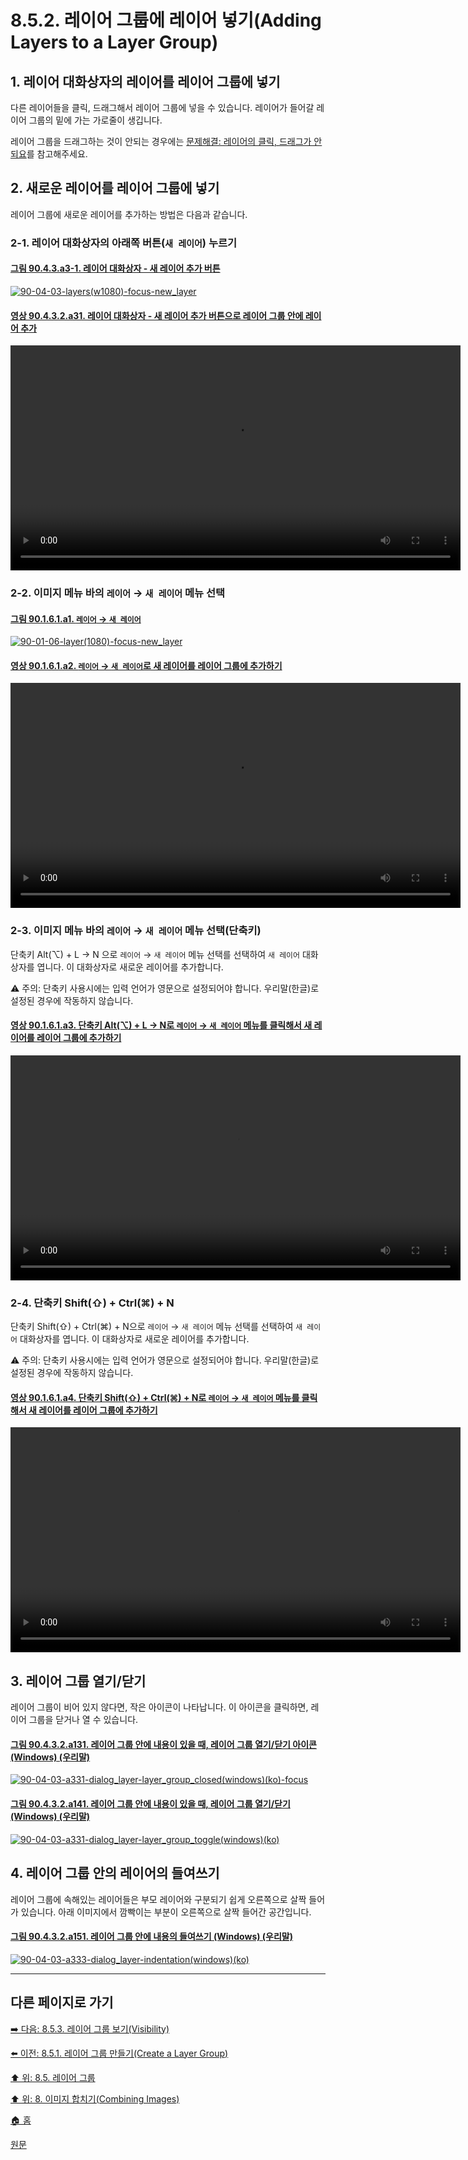 # 8.5.2. 레이어 그룹에 레이어 넣기(Adding Layers to a Layer Group)
## 1. 레이어 대화상자의 레이어를 레이어 그룹에 넣기
다른 레이어들을 클릭, 드래그해서 레이어 그룹에 넣을 수 있습니다. 레이어가 들어갈 레이어 그룹의 밑에 가는 가로줄이 생깁니다.

레이어 그룹을 드래그하는 것이 안되는 경우에는 [문제해결: 레이어의 클릭, 드래그가 안되요](https://wonder13662.github.io/gimp/2.10.36_ko/08-05-layer-groupsx-04-raise_n_lower_layer_groups.html#3-%EB%AC%B8%EC%A0%9C%ED%95%B4%EA%B2%B0-%EB%A0%88%EC%9D%B4%EC%96%B4%EC%9D%98-%ED%81%B4%EB%A6%AD-%EB%93%9C%EB%9E%98%EA%B7%B8%EA%B0%80-%EC%95%88%EB%90%98%EC%9A%94)를 참고해주세요.

## 2. 새로운 레이어를 레이어 그룹에 넣기
레이어 그룹에 새로운 레이어를 추가하는 방법은 다음과 같습니다.

### 2-1. 레이어 대화상자의 아래쪽 버튼(`새 레이어`) 누르기

#### [그림 90.4.3.a3-1. 레이어 대화상자 - 새 레이어 추가 버튼](https://wonder13662.github.io/gimp/2.10.36_ko/90-04-03-layers.html#%EA%B7%B8%EB%A6%BC-9043a3-1-%EB%A0%88%EC%9D%B4%EC%96%B4-%EB%8C%80%ED%99%94%EC%83%81%EC%9E%90---%EC%83%88-%EB%A0%88%EC%9D%B4%EC%96%B4-%EC%B6%94%EA%B0%80-%EB%B2%84%ED%8A%BC)
[![90-04-03-layers(w1080)-focus-new_layer](https://github.com/wonder13662/gimp/assets/15767104/aa91e238-e989-4481-af07-02ecef80c0fc)](https://wonder13662.github.io/gimp/2.10.36_ko/90-04-03-layers.html#%EA%B7%B8%EB%A6%BC-9043a3-1-%EB%A0%88%EC%9D%B4%EC%96%B4-%EB%8C%80%ED%99%94%EC%83%81%EC%9E%90---%EC%83%88-%EB%A0%88%EC%9D%B4%EC%96%B4-%EC%B6%94%EA%B0%80-%EB%B2%84%ED%8A%BC)

#### [영상 90.4.3.2.a31. 레이어 대화상자 - 새 레이어 추가 버튼으로 레이어 그룹 안에 레이어 추가]()
<video controls="controls" width="720" src="https://github.com/wonder13662/gimp/assets/15767104/877ae55c-d51f-4d42-808e-10b27d6b192d"></video>

### 2-2. 이미지 메뉴 바의 `레이어` → `새 레이어` 메뉴 선택

#### [그림 90.1.6.1.a1. `레이어` → `새 레이어`](https://wonder13662.github.io/gimp/2.10.36_ko/90-01-06-layerx-01-new_layer.html#%EA%B7%B8%EB%A6%BC-90161a1-%EB%A0%88%EC%9D%B4%EC%96%B4--%EC%83%88-%EB%A0%88%EC%9D%B4%EC%96%B4)
[![90-01-06-layer(1080)-focus-new_layer](https://github.com/wonder13662/gimp/assets/15767104/0ed82adb-7ea5-4238-ad3b-c669e6ce926a)](https://wonder13662.github.io/gimp/2.10.36_ko/90-01-06-layerx-01-new_layer.html#%EA%B7%B8%EB%A6%BC-90161a1-%EB%A0%88%EC%9D%B4%EC%96%B4--%EC%83%88-%EB%A0%88%EC%9D%B4%EC%96%B4)

#### [영상 90.1.6.1.a2. `레이어` → `새 레이어`로 새 레이어를 레이어 그룹에 추가하기](https://wonder13662.github.io/gimp/2.10.36_ko/90-01-06-layerx-01-new_layer.html#%EC%98%81%EC%83%81-90161a2-%EB%A0%88%EC%9D%B4%EC%96%B4--%EC%83%88-%EB%A0%88%EC%9D%B4%EC%96%B4%EB%A1%9C-%EC%83%88-%EB%A0%88%EC%9D%B4%EC%96%B4%EB%A5%BC-%EB%A0%88%EC%9D%B4%EC%96%B4-%EA%B7%B8%EB%A3%B9%EC%97%90-%EC%B6%94%EA%B0%80%ED%95%98%EA%B8%B0)
<video controls="controls" width="720" src="https://github.com/wonder13662/gimp/assets/15767104/af7787db-3634-4cc5-a833-5d2052d2228c"></video>

### 2-3. 이미지 메뉴 바의 `레이어` → `새 레이어` 메뉴 선택(단축키)
단축키 Alt(⌥) + L → N 으로 `레이어` → `새 레이어` 메뉴 선택를 선택하여 `새 레이어` 대화상자를 엽니다. 이 대화상자로 새로운 레이어를 추가합니다.

⚠️ 주의: 단축키 사용시에는 입력 언어가 영문으로 설정되어야 합니다. 우리말(한글)로 설정된 경우에 작동하지 않습니다.

#### [영상 90.1.6.1.a3. 단축키 Alt(⌥) + L → N로 `레이어` → `새 레이어` 메뉴를 클릭해서 새 레이어를 레이어 그룹에 추가하기](https://wonder13662.github.io/gimp/2.10.36_ko/90-01-06-layerx-01-new_layer.html#%EC%98%81%EC%83%81-90161a3-%EB%8B%A8%EC%B6%95%ED%82%A4-alt--l--n%EB%A1%9C-%EB%A0%88%EC%9D%B4%EC%96%B4--%EC%83%88-%EB%A0%88%EC%9D%B4%EC%96%B4-%EB%A9%94%EB%89%B4%EB%A5%BC-%ED%81%B4%EB%A6%AD%ED%95%B4%EC%84%9C-%EC%83%88-%EB%A0%88%EC%9D%B4%EC%96%B4%EB%A5%BC-%EB%A0%88%EC%9D%B4%EC%96%B4-%EA%B7%B8%EB%A3%B9%EC%97%90-%EC%B6%94%EA%B0%80%ED%95%98%EA%B8%B0)
<video controls="controls" width="720" src="https://github.com/wonder13662/gimp/assets/15767104/eca5011b-10e8-47d3-9266-9f1c394d24e2"></video>


### 2-4. 단축키 Shift(⇧) + Ctrl(⌘) + N
단축키 Shift(⇧) + Ctrl(⌘) + N으로 `레이어` → `새 레이어` 메뉴 선택를 선택하여 `새 레이어` 대화상자를 엽니다. 이 대화상자로 새로운 레이어를 추가합니다.

⚠️ 주의: 단축키 사용시에는 입력 언어가 영문으로 설정되어야 합니다. 우리말(한글)로 설정된 경우에 작동하지 않습니다.

#### [영상 90.1.6.1.a4. 단축키 Shift(⇧) + Ctrl(⌘) + N로 `레이어` → `새 레이어` 메뉴를 클릭해서 새 레이어를 레이어 그룹에 추가하기](https://wonder13662.github.io/gimp/2.10.36_ko/90-01-06-layerx-01-new_layer.html#%EC%98%81%EC%83%81-90161a4-%EB%8B%A8%EC%B6%95%ED%82%A4-shift--ctrl--n%EB%A1%9C-%EB%A0%88%EC%9D%B4%EC%96%B4--%EC%83%88-%EB%A0%88%EC%9D%B4%EC%96%B4-%EB%A9%94%EB%89%B4%EB%A5%BC-%ED%81%B4%EB%A6%AD%ED%95%B4%EC%84%9C-%EC%83%88-%EB%A0%88%EC%9D%B4%EC%96%B4%EB%A5%BC-%EB%A0%88%EC%9D%B4%EC%96%B4-%EA%B7%B8%EB%A3%B9%EC%97%90-%EC%B6%94%EA%B0%80%ED%95%98%EA%B8%B0)
<video controls="controls" width="720" src="https://github.com/wonder13662/gimp/assets/15767104/f3e8ccdc-2725-4c47-979c-e28fc013d5bf"></video>

## 3. 레이어 그룹 열기/닫기
레이어 그룹이 비어 있지 않다면, 작은 아이콘이 나타납니다. 이 아이콘을 클릭하면, 레이어 그룹을 닫거나 열 수 있습니다.

#### [그림 90.4.3.2.a131. 레이어 그룹 안에 내용이 있을 때, 레이어 그룹 열기/닫기 아이콘 (Windows) (우리말)]()
[![90-04-03-a331-dialog_layer-layer_group_closed(windows)(ko)-focus](https://github.com/wonder13662/gimp/assets/15767104/cdaafc7a-f56e-4831-8027-5c8a4b99aefb)]()

#### [그림 90.4.3.2.a141. 레이어 그룹 안에 내용이 있을 때, 레이어 그룹 열기/닫기 (Windows) (우리말)]()
[![90-04-03-a331-dialog_layer-layer_group_toggle(windows)(ko)](https://github.com/wonder13662/gimp/assets/15767104/a2f7d143-b1ab-453c-b701-ce219baf8002)]()

## 4. 레이어 그룹 안의 레이어의 들여쓰기
레이어 그룹에 속해있는 레이어들은 부모 레이어와 구분되기 쉽게 오른쪽으로 살짝 들어가 있습니다. 아래 이미지에서 깜빡이는 부분이 오른쪽으로 살짝 들어간 공간입니다.

#### [그림 90.4.3.2.a151. 레이어 그룹 안에 내용의 들여쓰기 (Windows) (우리말)]()
[![90-04-03-a333-dialog_layer-indentation(windows)(ko)](https://github.com/wonder13662/gimp/assets/15767104/923c0f99-8fee-4937-b339-98b15ceec6e0)]()

***

## 다른 페이지로 가기
[➡️ 다음: 8.5.3. 레이어 그룹 보기(Visibility)](./08-05-layer-groupsx-03-visibility.md)

[⬅️ 이전: 8.5.1. 레이어 그룹 만들기(Create a Layer Group)](./08-05-layer-groupsx-01-create_a_layer_group.md)

[⬆️ 위: 8.5. 레이어 그룹](./08-05-layer-groups.md)

[⬆️ 위: 8. 이미지 합치기(Combining Images)](./08-00-combining-images.md)

[🏠 홈](./00-home.md)

[원문](https://docs.gimp.org/2.10/ko/gimp-layer-groups.html)
